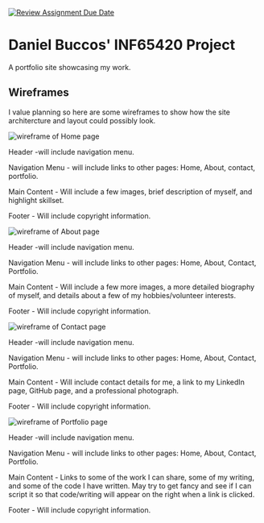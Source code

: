 [![Review Assignment Due Date](https://classroom.github.com/assets/deadline-readme-button-24ddc0f5d75046c5622901739e7c5dd533143b0c8e959d652212380cedb1ea36.svg)](https://classroom.github.com/a/cSGmFTKd)
# Daniel Buccos' INF65420 Project

A portfolio site showcasing my work.

## Wireframes

I value planning so here are some wireframes to show how the site architercture and layout could possibly look.

![wireframe of Home page](wireframes/home-wf.png)

Header -will include navigation menu.

Navigation Menu - will include links to other pages: Home, About, contact, portfolio.

Main Content - Will include a few images, brief description of myself, and highlight skillset.

Footer - Will include copyright information.

![wireframe of About page](wireframes/about-wf.png)

Header -will include navigation menu.

Navigation Menu - will include links to other pages: Home, About, Contact, Portfolio.

Main Content - Will include a few more images, a more detailed biography of myself, and details about a few of my hobbies/volunteer interests.

Footer - Will include copyright information.

![wireframe of Contact page](wireframes/contact-wf.png)

Header -will include navigation menu.

Navigation Menu - will include links to other pages: Home, About, Contact, Portfolio.

Main Content - Will include contact details for me, a link to my LinkedIn page, GitHub page, and a professional photograph.

Footer - Will include copyright information.

![wireframe of Portfolio page](wireframes/portfolio-wf.png)

Header -will include navigation menu.

Navigation Menu - will include links to other pages: Home, About, Contact, Portfolio.

Main Content - Links to some of the work I can share, some of my writing, and some of the code I have written. May try to get fancy and see if I can script it so that code/writing will appear on the right when a link is clicked.

Footer - Will include copyright information.